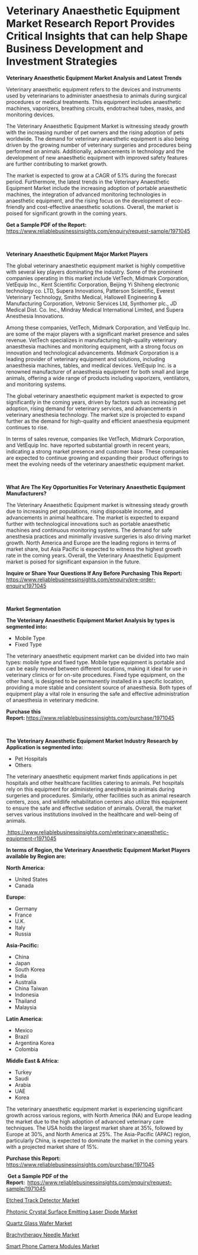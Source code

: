 <p><h1>Veterinary Anaesthetic Equipment Market Research Report Provides Critical Insights that can help Shape Business Development and Investment Strategies</h1></p><p><strong>Veterinary Anaesthetic Equipment Market Analysis and Latest Trends</strong></p>
<p><p>Veterinary anaesthetic equipment refers to the devices and instruments used by veterinarians to administer anaesthesia to animals during surgical procedures or medical treatments. This equipment includes anaesthetic machines, vaporizers, breathing circuits, endotracheal tubes, masks, and monitoring devices.</p><p>The Veterinary Anaesthetic Equipment Market is witnessing steady growth with the increasing number of pet owners and the rising adoption of pets worldwide. The demand for veterinary anaesthetic equipment is also being driven by the growing number of veterinary surgeries and procedures being performed on animals. Additionally, advancements in technology and the development of new anaesthetic equipment with improved safety features are further contributing to market growth.</p><p>The market is expected to grow at a CAGR of 5.1% during the forecast period. Furthermore, the latest trends in the Veterinary Anaesthetic Equipment Market include the increasing adoption of portable anaesthetic machines, the integration of advanced monitoring technologies in anaesthetic equipment, and the rising focus on the development of eco-friendly and cost-effective anaesthetic solutions. Overall, the market is poised for significant growth in the coming years.</p></p>
<p><strong>Get a Sample PDF of the Report:&nbsp;</strong> <a href="https://www.reliablebusinessinsights.com/enquiry/request-sample/1971045">https://www.reliablebusinessinsights.com/enquiry/request-sample/1971045</a></p>
<p>&nbsp;</p>
<p><strong>Veterinary Anaesthetic Equipment Major Market Players</strong></p>
<p><p>The global veterinary anaesthetic equipment market is highly competitive with several key players dominating the industry. Some of the prominent companies operating in this market include VetTech, Midmark Corporation, VetEquip Inc., Kent Scientific Corporation, Beijing Yi Shiheng electronic technology co. LTD, Supera Innovations, Patterson Scientific, Everest Veterinary Technology, Smiths Medical, Hallowell Engineering & Manufacturing Corporation, Vetronic Services Ltd, Synthomer plc., JD Medical Dist. Co. Inc., Mindray Medical International Limited, and Supera Anesthesia Innovations.</p><p>Among these companies, VetTech, Midmark Corporation, and VetEquip Inc. are some of the major players with a significant market presence and sales revenue. VetTech specializes in manufacturing high-quality veterinary anaesthesia machines and monitoring equipment, with a strong focus on innovation and technological advancements. Midmark Corporation is a leading provider of veterinary equipment and solutions, including anaesthesia machines, tables, and medical devices. VetEquip Inc. is a renowned manufacturer of anaesthesia equipment for both small and large animals, offering a wide range of products including vaporizers, ventilators, and monitoring systems.</p><p>The global veterinary anaesthetic equipment market is expected to grow significantly in the coming years, driven by factors such as increasing pet adoption, rising demand for veterinary services, and advancements in veterinary anesthesia technology. The market size is projected to expand further as the demand for high-quality and efficient anaesthesia equipment continues to rise. </p><p>In terms of sales revenue, companies like VetTech, Midmark Corporation, and VetEquip Inc. have reported substantial growth in recent years, indicating a strong market presence and customer base. These companies are expected to continue growing and expanding their product offerings to meet the evolving needs of the veterinary anaesthetic equipment market.</p></p>
<p>&nbsp;</p>
<p><strong>What Are The Key Opportunities For Veterinary Anaesthetic Equipment Manufacturers?</strong></p>
<p><p>The Veterinary Anaesthetic Equipment market is witnessing steady growth due to increasing pet populations, rising disposable income, and advancements in animal healthcare. The market is expected to expand further with technological innovations such as portable anaesthetic machines and continuous monitoring systems. The demand for safe anesthesia practices and minimally invasive surgeries is also driving market growth. North America and Europe are the leading regions in terms of market share, but Asia Pacific is expected to witness the highest growth rate in the coming years. Overall, the Veterinary Anaesthetic Equipment market is poised for significant expansion in the future.</p></p>
<p><strong>Inquire or Share Your Questions If Any Before Purchasing This Report:</strong> <a href="https://www.reliablebusinessinsights.com/enquiry/pre-order-enquiry/1971045">https://www.reliablebusinessinsights.com/enquiry/pre-order-enquiry/1971045</a></p>
<p>&nbsp;</p>
<p><strong>Market Segmentation</strong></p>
<p><strong>The Veterinary Anaesthetic Equipment Market Analysis by types is segmented into:</strong></p>
<p><ul><li>Mobile Type</li><li>Fixed Type</li></ul></p>
<p><p>The veterinary anaesthetic equipment market can be divided into two main types: mobile type and fixed type. Mobile type equipment is portable and can be easily moved between different locations, making it ideal for use in veterinary clinics or for on-site procedures. Fixed type equipment, on the other hand, is designed to be permanently installed in a specific location, providing a more stable and consistent source of anaesthesia. Both types of equipment play a vital role in ensuring the safe and effective administration of anaesthesia in veterinary medicine.</p></p>
<p><strong>Purchase this Report:&nbsp;</strong><a href="https://www.reliablebusinessinsights.com/purchase/1971045">https://www.reliablebusinessinsights.com/purchase/1971045</a></p>
<p>&nbsp;</p>
<p><strong>The Veterinary Anaesthetic Equipment Market Industry Research by Application is segmented into:</strong></p>
<p><ul><li>Pet Hospitals</li><li>Others</li></ul></p>
<p><p>The veterinary anaesthetic equipment market finds applications in pet hospitals and other healthcare facilities catering to animals. Pet hospitals rely on this equipment for administering anesthesia to animals during surgeries and procedures. Similarly, other facilities such as animal research centers, zoos, and wildlife rehabilitation centers also utilize this equipment to ensure the safe and effective sedation of animals. Overall, the market serves various institutions involved in the healthcare and well-being of animals.</p></p>
<p><a href="https://www.reliablebusinessinsights.com/veterinary-anaesthetic-equipment-r1971045">&nbsp;https://www.reliablebusinessinsights.com/veterinary-anaesthetic-equipment-r1971045</a></p>
<p><strong>In terms of Region, the Veterinary Anaesthetic Equipment Market Players available by Region are:</strong></p>
<p>
    <p> <strong> North America: </strong>
        <ul>
            <li>United States</li>
            <li>Canada</li>
        </ul>
        </p> 
    <p> <strong> Europe: </strong>
        <ul>
            <li>Germany</li>
            <li>France</li>
            <li>U.K.</li>
            <li>Italy</li>
            <li>Russia</li>
        </ul>
        </p> 
    <p> <strong> Asia-Pacific: </strong>
        <ul>
            <li>China</li>
            <li>Japan</li>
            <li>South Korea</li>
            <li>India</li>
            <li>Australia</li>
            <li>China Taiwan</li>
            <li>Indonesia</li>
            <li>Thailand</li>
            <li>Malaysia</li>
        </ul>
        </p> 
    <p> <strong> Latin America: </strong>
        <ul>
            <li>Mexico</li>
            <li>Brazil</li>
            <li>Argentina Korea</li>
            <li>Colombia</li>
        </ul>
        </p> 
    <p> <strong> Middle East & Africa: </strong>
        <ul>
            <li>Turkey</li>
            <li>Saudi</li>
            <li>Arabia</li>
            <li>UAE</li>
            <li>Korea</li>
        </ul>
    </p>
    </p>
<p><p>The veterinary anaesthetic equipment market is experiencing significant growth across various regions, with North America (NA) and Europe leading the market due to the high adoption of advanced veterinary care techniques. The USA holds the largest market share at 35%, followed by Europe at 30%, and North America at 25%. The Asia-Pacific (APAC) region, particularly China, is expected to dominate the market in the coming years with a projected market share of 15%.</p></p>
<p><strong>Purchase this Report: </strong><a href="https://www.reliablebusinessinsights.com/purchase/1971045">https://www.reliablebusinessinsights.com/purchase/1971045</a></p>
<p>&nbsp;<strong>Get a Sample PDF of the Report:&nbsp;&nbsp;</strong><a href="https://www.reliablebusinessinsights.com/enquiry/request-sample/1971045">https://www.reliablebusinessinsights.com/enquiry/request-sample/1971045</a></p>
<p><strong></strong></p>
<p><p><a href="https://medium.com/@theomorar08/etched-track-detector-market-outlook-and-forecast-from-2024-to-2031-e045f1d2ac62">Etched Track Detector Market</a></p><p><a href="https://medium.com/@jordymiller63/photonic-crystal-surface-emitting-laser-diode-market-a-global-and-regional-analysis-focus-on-901f1d76f1b8">Photonic Crystal Surface Emitting Laser Diode Market</a></p><p><a href="https://medium.com/@williambatz1907/global-quartz-glass-wafer-industry-research-report-competitive-landscape-market-size-regional-6e2e9be4e97f">Quartz Glass Wafer Market</a></p><p><a href="https://github.com/FrankHernanXXfnf/Market-Research-Report-List-1/blob/main/brachytherapy-needle-market.md">Brachytherapy Needle Market</a></p><p><a href="https://medium.com/@lavernacole31/smart-phone-camera-modules-industry-analysis-report-its-market-size-share-trends-by-application-b12e3dca7f98">Smart Phone Camera Modules Market</a></p></p>
